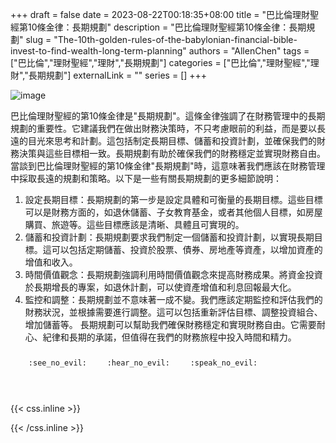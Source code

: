 +++ 
draft = false
date = 2023-08-22T00:18:35+08:00
title = "巴比倫理財聖經第10條金律：長期規劃"
description = "巴比倫理財聖經第10條金律：長期規劃"
slug = "The-10th-golden-rules-of-the-babylonian-financial-bible-invest-to-find-wealth-long-term-planning"
authors = "AllenChen"
tags = ["巴比倫","理財聖經","理財","長期規劃"]
categories = ["巴比倫","理財聖經","理財","長期規劃"]
externalLink = ""
series = []
+++

![image](/images/post/A-rabbit-with-big-blue-eyes-writing-financial-plan-to-make-much-money-with-Van-Gogh-style.jpeg)

巴比倫理財聖經的第10條金律是"長期規劃"。這條金律強調了在財務管理中的長期規劃的重要性。它建議我們在做出財務決策時，不只考慮眼前的利益，而是要以長遠的目光來思考和計劃。這包括制定長期目標、儲蓄和投資計劃，並確保我們的財務決策與這些目標相一致。長期規劃有助於確保我們的財務穩定並實現財務自由。
當談到巴比倫理財聖經的第10條金律"長期規劃"時，這意味著我們應該在財務管理中採取長遠的規劃和策略。以下是一些有關長期規劃的更多細節說明：
1. 設定長期目標：長期規劃的第一步是設定具體和可衡量的長期目標。這些目標可以是財務方面的，如退休儲蓄、子女教育基金，或者其他個人目標，如房屋購買、旅遊等。這些目標應該是清晰、具體且可實現的。
2. 儲蓄和投資計劃：長期規劃要求我們制定一個儲蓄和投資計劃，以實現長期目標。這可以包括定期儲蓄、投資於股票、債券、房地產等資產，以增加資產的增值和收入。
3. 時間價值觀念：長期規劃強調利用時間價值觀念來提高財務成果。將資金投資於長期增長的專案，如退休計劃，可以使資產增值和利息回報最大化。
4. 監控和調整：長期規劃並不意味著一成不變。我們應該定期監控和評估我們的財務狀況，並根據需要進行調整。這可以包括重新評估目標、調整投資組合、增加儲蓄等。
長期規劃可以幫助我們確保財務穩定和實現財務自由。它需要耐心、紀律和長期的承諾，但值得在我們的財務旅程中投入時間和精力。

<p><span class="nowrap"><span class="emojify">🙈</span> <code>:see_no_evil:</code></span>  <span class="nowrap"><span class="emojify">🙉</span> <code>:hear_no_evil:</code></span>  <span class="nowrap"><span class="emojify">🙊</span> <code>:speak_no_evil:</code></span></p>
<br>
    

{{< css.inline >}}
<style>
.emojify {
	font-family: Apple Color Emoji, Segoe UI Emoji, NotoColorEmoji, Segoe UI Symbol, Android Emoji, EmojiSymbols;
	font-size: 2rem;
	vertical-align: middle;
}
@media screen and (max-width:650px) {
  .nowrap {
    display: block;
    margin: 25px 0;
  }
}
</style>
{{< /css.inline >}}
